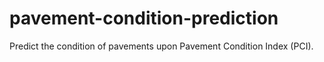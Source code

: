 # pavement-condition-prediction
Predict the condition of pavements upon Pavement Condition Index (PCI).
